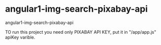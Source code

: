 # angular1-img-search-pixabay-api
angular1-img-search-pixabay-api


TO run this project you need only PIXABAY API KEY, put it in "/app/app.js" apiKey varible.
